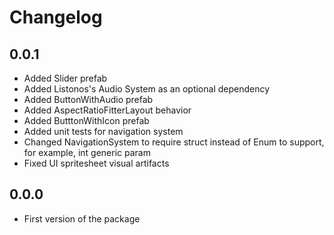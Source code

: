 # Changelog

## 0.0.1
- Added Slider prefab
- Added Listonos's Audio System as an optional dependency
- Added ButtonWithAudio prefab
- Added AspectRatioFitterLayout behavior
- Added ButttonWithIcon prefab
- Added unit tests for navigation system
- Changed NavigationSystem to require struct instead of Enum to support, for example, int generic param
- Fixed UI spritesheet visual artifacts
## 0.0.0
- First version of the package